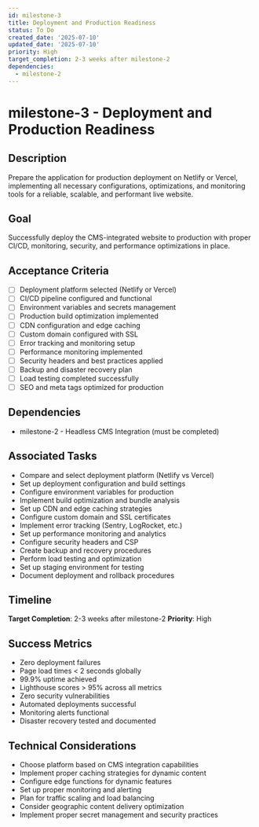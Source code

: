 ```yaml
---
id: milestone-3
title: Deployment and Production Readiness
status: To Do
created_date: '2025-07-10'
updated_date: '2025-07-10'
priority: High
target_completion: 2-3 weeks after milestone-2
dependencies:
  - milestone-2
---
```


# milestone-3 - Deployment and Production Readiness

## Description

Prepare the application for production deployment on Netlify or Vercel, implementing all necessary configurations, optimizations, and monitoring tools for a reliable, scalable, and performant live website.

## Goal

Successfully deploy the CMS-integrated website to production with proper CI/CD, monitoring, security, and performance optimizations in place.

## Acceptance Criteria

- [ ] Deployment platform selected (Netlify or Vercel)
- [ ] CI/CD pipeline configured and functional
- [ ] Environment variables and secrets management
- [ ] Production build optimization implemented
- [ ] CDN configuration and edge caching
- [ ] Custom domain configured with SSL
- [ ] Error tracking and monitoring setup
- [ ] Performance monitoring implemented
- [ ] Security headers and best practices applied
- [ ] Backup and disaster recovery plan
- [ ] Load testing completed successfully
- [ ] SEO and meta tags optimized for production

## Dependencies

- milestone-2 - Headless CMS Integration (must be completed)

## Associated Tasks

- Compare and select deployment platform (Netlify vs Vercel)
- Set up deployment configuration and build settings
- Configure environment variables for production
- Implement build optimization and bundle analysis
- Set up CDN and edge caching strategies
- Configure custom domain and SSL certificates
- Implement error tracking (Sentry, LogRocket, etc.)
- Set up performance monitoring and analytics
- Configure security headers and CSP
- Create backup and recovery procedures
- Perform load testing and optimization
- Set up staging environment for testing
- Document deployment and rollback procedures

## Timeline

**Target Completion**: 2-3 weeks after milestone-2
**Priority**: High

## Success Metrics

- Zero deployment failures
- Page load times < 2 seconds globally
- 99.9% uptime achieved
- Lighthouse scores > 95% across all metrics
- Zero security vulnerabilities
- Automated deployments successful
- Monitoring alerts functional
- Disaster recovery tested and documented

## Technical Considerations

- Choose platform based on CMS integration capabilities
- Implement proper caching strategies for dynamic content
- Configure edge functions for dynamic features
- Set up proper monitoring and alerting
- Plan for traffic scaling and load balancing
- Consider geographic content delivery optimization
- Implement proper secret management and security practices